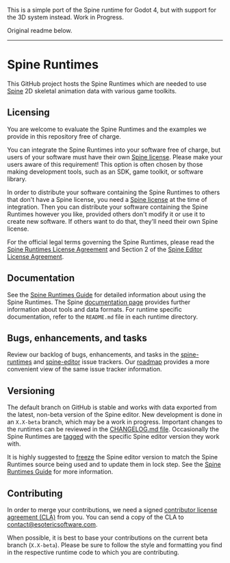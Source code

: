 This is a simple port of the Spine runtime for Godot 4, but with support for the 3D system instead. Work in Progress.

Original readme below.
___
# Spine Runtimes

This GitHub project hosts the Spine Runtimes which are needed to use [Spine](http://esotericsoftware.com/) 2D skeletal animation data with various game toolkits.

## Licensing

You are welcome to evaluate the Spine Runtimes and the examples we provide in this repository free of charge.

You can integrate the Spine Runtimes into your software free of charge, but users of your software must have their own [Spine license](https://esotericsoftware.com/spine-purchase). Please make your users aware of this requirement! This option is often chosen by those making development tools, such as an SDK, game toolkit, or software library.

In order to distribute your software containing the Spine Runtimes to others that don't have a Spine license, you need a [Spine license](https://esotericsoftware.com/spine-purchase) at the time of integration. Then you can distribute your software containing the Spine Runtimes however you like, provided others don't modify it or use it to create new software. If others want to do that, they'll need their own Spine license.

For the official legal terms governing the Spine Runtimes, please read the [Spine Runtimes License Agreement](http://esotericsoftware.com/spine-runtimes-license) and Section 2 of the [Spine Editor License Agreement](http://esotericsoftware.com/spine-editor-license#s2).

## Documentation

See the [Spine Runtimes Guide](http://esotericsoftware.com/spine-runtimes-guide) for detailed information about using the Spine Runtimes. The Spine [documentation page](http://esotericsoftware.com/spine-documentation#runtimesTitle) provides further information about tools and data formats. For runtime specific documentation, refer to the `README.md` file in each runtime directory.

## Bugs, enhancements, and tasks

Review our backlog of bugs, enhancements, and tasks in the [spine-runtimes](https://github.com/EsotericSoftware/spine-runtimes/issues) and [spine-editor](https://github.com/EsotericSoftware/spine-editor/issues) issue trackers. Our [roadmap](http://esotericsoftware.com/spine-roadmap) provides a more convenient view of the same issue tracker information.

## Versioning

The default branch on GitHub is stable and works with data exported from the latest, non-beta version of the Spine editor. New development is done in an `X.X-beta` branch, which may be a work in progress. Important changes to the runtimes can be reviewed in the [CHANGELOG.md file](CHANGELOG.md). Occasionally the Spine Runtimes are [tagged](https://github.com/EsotericSoftware/spine-runtimes/releases) with the specific Spine editor version they work with.

It is highly suggested to [freeze](http://esotericsoftware.com/spine-settings#Version) the Spine editor version to match the Spine Runtimes source being used and to update them in lock step. See the [Spine Runtimes Guide](http://esotericsoftware.com/spine-runtime-architecture#Versioning) for more information.

## Contributing

In order to merge your contributions, we need a signed [contributor license agreement (CLA)](http://esotericsoftware.com/licenses/cla.txt) from you. You can send a copy of the CLA to contact@esotericsoftware.com.

When possible, it is best to base your contributions on the current beta branch (`X.X-beta`). Please be sure to follow the style and formatting you find in the respective runtime code to which you are contributing.

